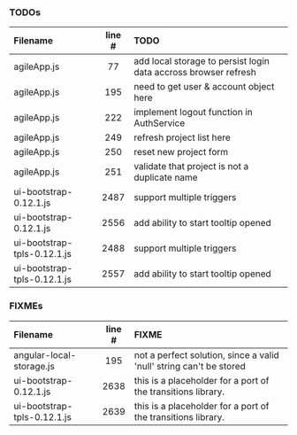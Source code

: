 ### TODOs
| Filename | line # | TODO
|:------|:------:|:------
| agileApp.js | 77 | add local storage to persist login data accross browser refresh
| agileApp.js | 195 | need to get user & account object here
| agileApp.js | 222 | implement logout function in AuthService
| agileApp.js | 249 | refresh project list here
| agileApp.js | 250 | reset new project form
| agileApp.js | 251 | validate that project is not a duplicate name
| ui-bootstrap-0.12.1.js | 2487 | support multiple triggers
| ui-bootstrap-0.12.1.js | 2556 | add ability to start tooltip opened
| ui-bootstrap-tpls-0.12.1.js | 2488 | support multiple triggers
| ui-bootstrap-tpls-0.12.1.js | 2557 | add ability to start tooltip opened

### FIXMEs
| Filename | line # | FIXME
|:------|:------:|:------
| angular-local-storage.js | 195 | not a perfect solution, since a valid 'null' string can't be stored
| ui-bootstrap-0.12.1.js | 2638 | this is a placeholder for a port of the transitions library.
| ui-bootstrap-tpls-0.12.1.js | 2639 | this is a placeholder for a port of the transitions library.